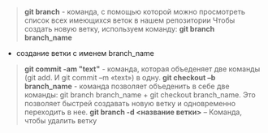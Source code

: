 > **git branch** - команда, с помощью которой можно просмотреть список всех имеющихся веток в нашем репозитории
Чтобы создать новую ветку, используем команду: 
> **git branch branch_name**
- создание ветки с именем branch_name
> **git commit -am "text"** - команда, которая объеденяет две команды (git add. И git commit –m «text») в одну.
> **git checkout –b branch_name** - команда позволяет объеденить в себе две команды: git branch branch_name + git checkout branch_name. Это позволяет быстрей создавать новую ветку и одновременно переходить в нее.
> **git branch -d <название ветки>** – Команда, чтобы удалить ветку
